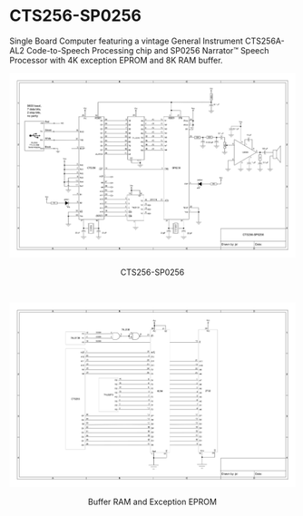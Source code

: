 # CTS256-SP0256
Single Board Computer featuring a vintage General Instrument CTS256A-AL2 Code-to-Speech Processing chip and SP0256 Narrator™ Speech Processor with 4K exception EPROM and 8K RAM buffer.
<p align="center"><img src="/images/Schematic-1.png"/>
<p align="center">CTS256-SP0256</p><br>
<p align="center"><img src="/images/Schematic-2.png"/>
<p align="center">Buffer RAM and Exception EPROM</p><br>
